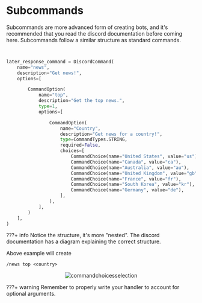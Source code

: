 # Subcommands

Subcommands are more advanced form of creating bots, and it's recommended that you read the discord documentation before coming here.
Subcommands follow a similar structure as standard commands.

```python


later_response_command = DiscordCommand(
    name="news",
    description="Get news!",
    options=[

        CommandOption(
            name="top",
            description="Get the top news.",
            type=1,
            options=[

                CommandOption(
                    name="Country",
                    description="Get news for a country!",
                    type=CommandTypes.STRING,
                    required=False,
                    choices=[
                        CommandChoice(name="United States", value="us"),
                        CommandChoice(name="Canada", value="ca"),
                        CommandChoice(name="Australia", value="au"),
                        CommandChoice(name="United Kingdom", value="gb"),
                        CommandChoice(name="France", value="fr"),
                        CommandChoice(name="South Korea", value="kr"),
                        CommandChoice(name="Germany", value="de"),
                    ],
                ),
            ],
        )
    ],
)

```
???+ info
	Notice the structure, it's more "nested". The discord documentation has a diagram explaining the correct structure. 



Above example will create

```
/news top <country>

```

<p align="center">
  <img src="../images/exampleChoicesSubcommand.png" alt="commandchoicesselection"></a>
</p>

???+ warning
	Remember to properly write your handler to account for optional arguments.
